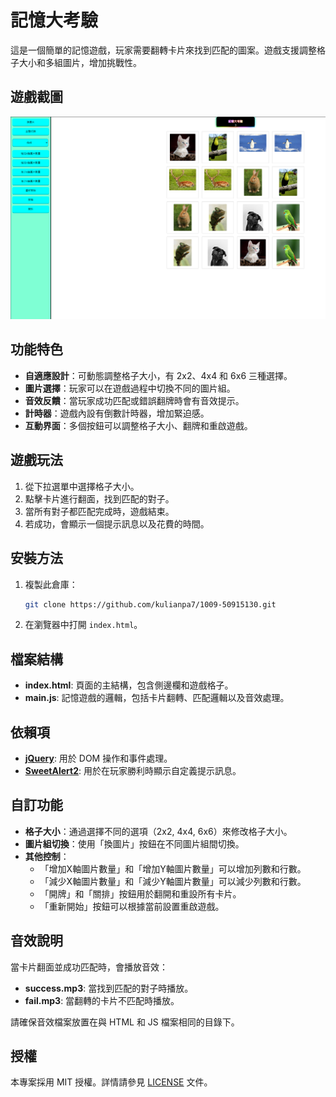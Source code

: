 # 記憶大考驗

這是一個簡單的記憶遊戲，玩家需要翻轉卡片來找到匹配的圖案。遊戲支援調整格子大小和多組圖片，增加挑戰性。

## 遊戲截圖

![遊戲截圖](./image.png) 

## 功能特色

- **自適應設計**：可動態調整格子大小，有 2x2、4x4 和 6x6 三種選擇。
- **圖片選擇**：玩家可以在遊戲過程中切換不同的圖片組。
- **音效反饋**：當玩家成功匹配或錯誤翻牌時會有音效提示。
- **計時器**：遊戲內設有倒數計時器，增加緊迫感。
- **互動界面**：多個按鈕可以調整格子大小、翻牌和重啟遊戲。

## 遊戲玩法

1. 從下拉選單中選擇格子大小。
2. 點擊卡片進行翻面，找到匹配的對子。
3. 當所有對子都匹配完成時，遊戲結束。
4. 若成功，會顯示一個提示訊息以及花費的時間。

## 安裝方法

1. 複製此倉庫：
    ```bash
    git clone https://github.com/kulianpa7/1009-50915130.git
    ```
2. 在瀏覽器中打開 `index.html`。

## 檔案結構

- **index.html**: 頁面的主結構，包含側邊欄和遊戲格子。
- **main.js**: 記憶遊戲的邏輯，包括卡片翻轉、匹配邏輯以及音效處理。

## 依賴項

- **[jQuery](https://jquery.com/)**: 用於 DOM 操作和事件處理。
- **[SweetAlert2](https://sweetalert2.github.io/)**: 用於在玩家勝利時顯示自定義提示訊息。

## 自訂功能

- **格子大小**：通過選擇不同的選項（2x2, 4x4, 6x6）來修改格子大小。
- **圖片組切換**：使用「換圖片」按鈕在不同圖片組間切換。
- **其他控制**：
    - 「增加X軸圖片數量」和「增加Y軸圖片數量」可以增加列數和行數。
    - 「減少X軸圖片數量」和「減少Y軸圖片數量」可以減少列數和行數。
    - 「開牌」和「關排」按鈕用於翻開和重設所有卡片。
    - 「重新開始」按鈕可以根據當前設置重啟遊戲。

## 音效說明

當卡片翻面並成功匹配時，會播放音效：
- **success.mp3**: 當找到匹配的對子時播放。
- **fail.mp3**: 當翻轉的卡片不匹配時播放。

請確保音效檔案放置在與 HTML 和 JS 檔案相同的目錄下。

## 授權

本專案採用 MIT 授權。詳情請參見 [LICENSE](LICENSE) 文件。
